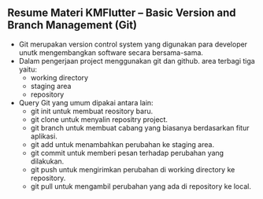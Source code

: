 ## Resume Materi KMFlutter – Basic Version and Branch Management (Git)
- Git merupakan version control system yang digunakan para developer unutk mengembangkan software secara bersama-sama.
- Dalam pengerjaan project menggunakan git dan github. area terbagi tiga yaitu:
  - working directory
  - staging area
  - repository
- Query Git yang umum dipakai antara lain:
  - git init untuk membuat reository baru.
  - git clone untuk menyalin repositry project.
  - git branch untuk membuat cabang yang biasanya berdasarkan fitur aplikasi.
  - git add untuk menambahkan perubahan ke staging area.
  - git commit untuk memberi pesan terhadap perubahan yang dilakukan.
  - git push untuk mengirimkan perubahan di working directory ke repository.
  - git pull untuk mengambil perubahan yang ada di repository ke local.
